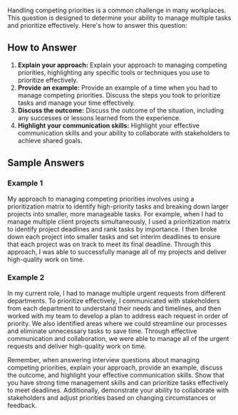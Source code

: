 
Handling competing priorities is a common challenge in many workplaces. This question is designed to determine your ability to manage multiple tasks and prioritize effectively. Here's how to answer this question:

How to Answer
-------------

1. **Explain your approach:** Explain your approach to managing competing priorities, highlighting any specific tools or techniques you use to prioritize effectively.
2. **Provide an example:** Provide an example of a time when you had to manage competing priorities. Discuss the steps you took to prioritize tasks and manage your time effectively.
3. **Discuss the outcome:** Discuss the outcome of the situation, including any successes or lessons learned from the experience.
4. **Highlight your communication skills:** Highlight your effective communication skills and your ability to collaborate with stakeholders to achieve shared goals.

Sample Answers
--------------

### Example 1

My approach to managing competing priorities involves using a prioritization matrix to identify high-priority tasks and breaking down larger projects into smaller, more manageable tasks. For example, when I had to manage multiple client projects simultaneously, I used a prioritization matrix to identify project deadlines and rank tasks by importance. I then broke down each project into smaller tasks and set interim deadlines to ensure that each project was on track to meet its final deadline. Through this approach, I was able to successfully manage all of my projects and deliver high-quality work on time.

### Example 2

In my current role, I had to manage multiple urgent requests from different departments. To prioritize effectively, I communicated with stakeholders from each department to understand their needs and timelines, and then worked with my team to develop a plan to address each request in order of priority. We also identified areas where we could streamline our processes and eliminate unnecessary tasks to save time. Through effective communication and collaboration, we were able to manage all of the urgent requests and deliver high-quality work on time.

Remember, when answering interview questions about managing competing priorities, explain your approach, provide an example, discuss the outcome, and highlight your effective communication skills. Show that you have strong time management skills and can prioritize tasks effectively to meet deadlines. Additionally, demonstrate your ability to collaborate with stakeholders and adjust priorities based on changing circumstances or feedback.
